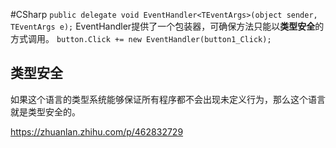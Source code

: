 #CSharp 
    `public delegate void EventHandler<TEventArgs>(object sender, TEventArgs e);`
    EventHandler提供了一个包装器，可确保方法只能以**类型安全**的方式调用。
    `button.Click += new EventHandler(button1_Click);`

## 类型安全
如果这个语言的类型系统能够保证所有程序都不会出现未定义行为，那么这个语言就是类型安全的。


https://zhuanlan.zhihu.com/p/462832729